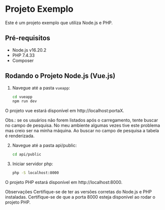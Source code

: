 # Projeto Exemplo

Este é um projeto exemplo que utiliza Node.js e PHP.

## Pré-requisitos

- Node.js v16.20.2
- PHP 7.4.33
- Composer

## Rodando o Projeto Node.js (Vue.js)

1. Navegue até a pasta `vueapp`:
   ```bash
   cd vueapp
   npm run dev

O projeto vue estará disponível em http://localhost:portaX.

Obs.: se os usuários não forem listados após o carregamento, tente buscar no campo de pesquisa. No meu ambiente algumas vezes tive este problema mas creio ser na minha máquina. Ao buscar no campo de pesquisa a tabela é renderizada.

2. Navegue até a pasta api/public:
   ```bash
   cd api/public

3. Iniciar servidor php:
   ```bash
   php -S localhost:8000

O projeto PHP estará disponível em http://localhost:8000.

Observações
Certifique-se de ter as versões corretas do Node.js e PHP instaladas.
Certifique-se de que a porta 8000 esteja disponível ao rodar o projeto PHP.